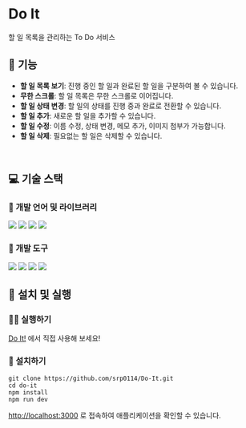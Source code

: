 # Do It

할 일 목록을 관리하는 To Do 서비스


## 🌟 기능
- **할 일 목록 보기**: 진행 중인 할 일과 완료된 할 일을 구분하여 볼 수 있습니다.
- **무한 스크롤**: 할 일 목록은 무한 스크롤로 이어집니다.
- **할 일 상태 변경**: 할 일의 상태를 진행 중과 완료로 전환할 수 있습니다.
- **할 일 추가**: 새로운 할 일을 추가할 수 있습니다.
- **할 일 수정**: 이름 수정, 상태 변경, 메모 추가, 이미지 첨부가 가능합니다.
- **할 일 삭제**: 필요없는 할 일은 삭제할 수 있습니다.
  
<br/>

## 💻 기술 스택

### 🔡 개발 언어 및 라이브러리
<img src="https://img.shields.io/badge/Typescript-3178C6?style=flat-square&logo=Typescript&logoColor=white"/>
<img src="https://img.shields.io/badge/Next.js-000000?style=flat&logo=Next.js&logoColor=white"/>
<img src="https://img.shields.io/badge/HTML5-E34F26?style=flat-square&logo=html5&logoColor=white"/>
<img src="https://img.shields.io/badge/CSS3-1572B6?style=flat-square&logo=css3&logoColor=white"/>

### 🧰 개발 도구
<img src="https://img.shields.io/badge/Visual Studio Code-007ACC?style=flat-square&logo=Visual Studio Code&logoColor=white"/>
<img src="https://img.shields.io/badge/Git-F05032?style=flat-square&logo=git&logoColor=white"/>
<img src="https://img.shields.io/badge/GitHub-181717?style=flat-square&logo=GitHub&logoColor=white"/>
<img src="https://img.shields.io/badge/Postman-FF6C37?style=flat-square&logo=Postman&logoColor=white"/>

<br/>

## 🚀 설치 및 실행

### 🏃‍♂️ 실행하기
[Do It!](https://young-do-it.vercel.app/) 에서 직접 사용해 보세요!

### 🔧 설치하기
```
git clone https://github.com/srp0114/Do-It.git
cd do-it
npm install
npm run dev
```
[http://localhost:3000](http://localhost:3000) 로 접속하여 애플리케이션을 확인할 수 있습니다.